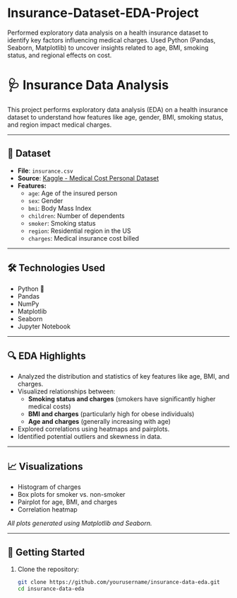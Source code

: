 # Insurance-Dataset-EDA-Project
Performed exploratory data analysis on a health insurance dataset to identify key factors influencing medical charges. Used Python (Pandas, Seaborn, Matplotlib) to uncover insights related to age, BMI, smoking status, and regional effects on cost.

# 🩺 Insurance Data Analysis

This project performs exploratory data analysis (EDA) on a health insurance dataset to understand how features like age, gender, BMI, smoking status, and region impact medical charges.

---

## 📁 Dataset

- **File**: `insurance.csv`
- **Source**: [Kaggle - Medical Cost Personal Dataset](https://www.kaggle.com/datasets/mirichoi0218/insurance)
- **Features:**
  - `age`: Age of the insured person
  - `sex`: Gender
  - `bmi`: Body Mass Index
  - `children`: Number of dependents
  - `smoker`: Smoking status
  - `region`: Residential region in the US
  - `charges`: Medical insurance cost billed

---

## 🛠️ Technologies Used

- Python 🐍
- Pandas
- NumPy
- Matplotlib
- Seaborn
- Jupyter Notebook

---

## 🔍 EDA Highlights

- Analyzed the distribution and statistics of key features like age, BMI, and charges.
- Visualized relationships between:
  - **Smoking status and charges** (smokers have significantly higher medical costs)
  - **BMI and charges** (particularly high for obese individuals)
  - **Age and charges** (generally increasing with age)
- Explored correlations using heatmaps and pairplots.
- Identified potential outliers and skewness in data.

---

## 📈 Visualizations

- Histogram of charges
- Box plots for smoker vs. non-smoker
- Pairplot for age, BMI, and charges
- Correlation heatmap

_All plots generated using Matplotlib and Seaborn._

---

## 🚀 Getting Started

1. Clone the repository:
   ```bash
   git clone https://github.com/yourusername/insurance-data-eda.git
   cd insurance-data-eda
